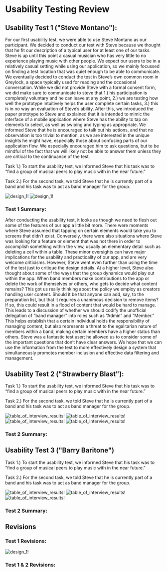 # Usability Testing Review

## Usability Test 1 ("Steve Montano"):
For our first usability test, we were able to use Steve Montano as our participant. We decided to conduct our test with Steve because we thought that he fit our description of a typical user for at least one of our tasks. Steve is up until this point a casual musician who has very little to no experience playing music with other people. We expect our users to be in a relatively casual setting while using our application, so we mainly focussed on finding a test location that was quiet enough to be able to communicate. We eventually decided to conduct the test in Steve’s own common room in Greylock, a space typically used for reading and the occasional conversation. While we did not provide Steve with a formal consent form, we did make sure to communicate to steve that 1.) his participation is completely voluntary and he can leave at any point, 2.) we are testing how well the prototype intuitively helps the user complete certain tasks, 3.) this is in no way an evaluation of Steve’s ability. After this, we introduced the paper prototype to Steve and explained that it is intended to mimic the interface of a mobile application where Steve has the ability to tap on elements to select, as well as swiping and typing as appropriate. We informed Steve that he is encouraged to talk out his actions, and that no observation is too trivial to mention, as we are interested in the unique insights he might have, especially those about confusing parts of our application flow. We especially encouraged him to ask questions, but to be mindful of the fact that we will likely not be able to answer them unless they are critical to the continuance of the test.

Task 1.)
	To start the usability test, we informed Steve that his task was to “find a group of musical peers to play music with in the near future.”
	
Task 2.)
  	 For the second task, we told Steve that he is currently part of a band and his task was to act as band manager for the group.

![design_1!](/img/UserTestTable1.PNG)
![design_1!](/img/UserTestTable2.PNG)

###  Test 1 Summary:
After conducting the usability test, it looks as though we need to flesh out some of the features of our app a little bit more. There were moments where Steve assumed that tapping on certain elements would take you to screens that didn’t exist. Conversely, there were also situations where Steve was looking for a feature or element that was not there in order to accomplish something within the view, usually an elementary detail such as deleting a cell within a table. These minor oversights can have major implications for the usability and practicality of our app, and are very welcome criticisms. However, Steve went even further than using the time of the test just to critique the design details. At a higher level, Steve also thought about some of the ways that the group dynamics would play out within the app. When band members make contributions to the app or delete the work of themselves or others, who gets to decide what content remains? This got us really thinking about the policy we employ as creators handling user content. Should it be that anyone can add, say, to the preparation list, but that it requires a unanimous decision to remove items? If so, this could result in a flood of content that would be hard to manage. This leads to a discussion of whether we should codify the unofficial delegation of “band manager” into roles such as “Admin” and “Member.” This helps establish that a certain individual holds the responsibility of managing content, but also represents a threat to the egalitarian nature of members within a band, making certain members have a higher status than others. Steve was a fantastic test user; he allowed us to consider some of the important questions that don’t have clear answers. We hope that we can use the information from the test to more effectively design a system that simultaneously promotes member inclusion and effective data filtering and management.



## Usability Test 2 ("Strawberry Blast"):

Task 1.)
	To start the usability test, we informed Steve that his task was to “find a group of musical peers to play music with in the near future.”

Task 2.)
  	 For the second task, we told Steve that he is currently part of a band and his task was to act as band manager for the group.

![table_of_interview_results!](/img/StrawberryInterview1.png)
![table_of_interview_results!](/img/StrawberryInterview2.png)
![table_of_interview_results!](/img/StrawberryInterview3.png)
![table_of_interview_results!](/img/StrawberryInterview4.png)

###  Test 2 Summary:



## Usability Test 3 ("Barry Baritone")

Task 1.)
	To start the usability test, we informed Steve that his task was to “find a group of musical peers to play music with in the near future.”

Task 2.)
  	 For the second task, we told Steve that he is currently part of a band and his task was to act as band manager for the group.

![table_of_interview_results!](/img/BarryInterview1.png)
![table_of_interview_results!](/img/BarryInterview2.png)
![table_of_interview_results!](/img/BarryInterview3.png)


###  Test 2 Summary:



## Revisions
### Test 1 Revisions:
![design_1!](/img/UsabilityTest1Rev.PNG)

### Test 1 & 2 Revisions:
